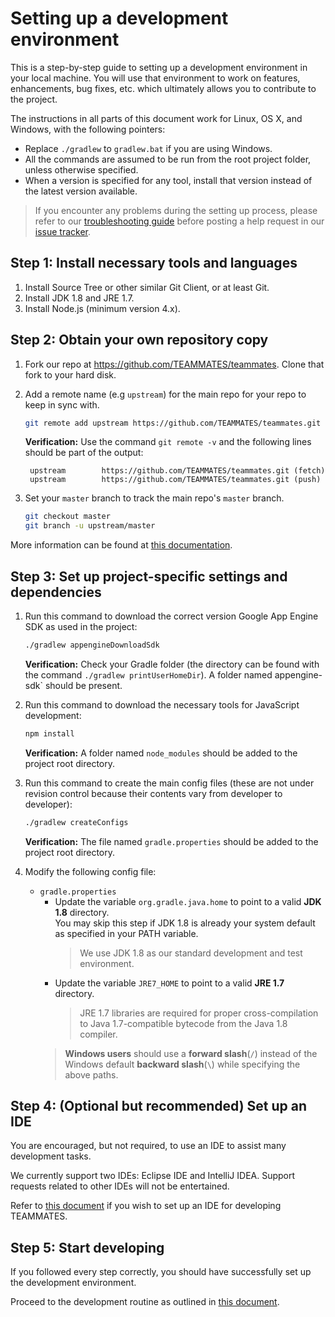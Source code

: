 # Setting up a development environment

This is a step-by-step guide to setting up a development environment in your local machine.
You will use that environment to work on features, enhancements, bug fixes, etc. which ultimately allows you to contribute to the project.

The instructions in all parts of this document work for Linux, OS X, and Windows, with the following pointers:
- Replace `./gradlew` to `gradlew.bat` if you are using Windows.
- All the commands are assumed to be run from the root project folder, unless otherwise specified.
- When a version is specified for any tool, install that version instead of the latest version available.

> If you encounter any problems during the setting up process, please refer to our [troubleshooting guide](troubleshooting-guide.md) before posting a help request in our [issue tracker](https://github.com/TEAMMATES/teammates/issues).

## Step 1: Install necessary tools and languages

1. Install Source Tree or other similar Git Client, or at least Git.
1. Install JDK 1.8 and JRE 1.7.
1. Install Node.js (minimum version 4.x).

## Step 2: Obtain your own repository copy

1. Fork our repo at https://github.com/TEAMMATES/teammates. Clone that fork to your hard disk.

1. Add a remote name (e.g `upstream`) for the main repo for your repo to keep in sync with.
   ```sh
   git remote add upstream https://github.com/TEAMMATES/teammates.git
   ```
   **Verification:** Use the command `git remote -v` and the following lines should be part of the output:
   ```
    upstream        https://github.com/TEAMMATES/teammates.git (fetch)
    upstream        https://github.com/TEAMMATES/teammates.git (push)
    ```

1. Set your `master` branch to track the main repo's `master` branch.
   ```sh
   git checkout master
   git branch -u upstream/master
   ```

More information can be found at [this documentation](https://help.github.com/articles/fork-a-repo/).

## Step 3: Set up project-specific settings and dependencies

1. Run this command to download the correct version Google App Engine SDK as used in the project:
   ```sh
   ./gradlew appengineDownloadSdk
   ```
   **Verification:** Check your Gradle folder (the directory can be found with the command `./gradlew printUserHomeDir`). A folder named appengine-sdk` should be present.

1. Run this command to download the necessary tools for JavaScript development:
   ```sh
   npm install
   ```
   **Verification:** A folder named `node_modules` should be added to the project root directory.

1. Run this command to create the main config files (these are not under revision control because their contents vary from developer to developer):
   ```sh
   ./gradlew createConfigs
   ```
   **Verification:** The file named `gradle.properties` should be added to the project root directory.

1. Modify the following config file:
   * `gradle.properties`
      * Update the variable `org.gradle.java.home` to point to a valid **JDK 1.8** directory.<br>
        You may skip this step if JDK 1.8 is already your system default as specified in your PATH variable.
        > We use JDK 1.8 as our standard development and test environment.
      * Update the variable `JRE7_HOME` to point to a valid **JRE 1.7** directory.<br>
        > JRE 1.7 libraries are required for proper cross-compilation to Java 1.7-compatible bytecode from the Java 1.8 compiler.
      > **Windows users** should use a **forward slash**(`/`) instead of the Windows default **backward slash**(`\`) while specifying the above paths.

## Step 4: (Optional but recommended) Set up an IDE

You are encouraged, but not required, to use an IDE to assist many development tasks.

We currently support two IDEs: Eclipse IDE and IntelliJ IDEA.
Support requests related to other IDEs will not be entertained.

Refer to [this document](ide-usage.md) if you wish to set up an IDE for developing TEAMMATES.

## Step 5: Start developing

If you followed every step correctly, you should have successfully set up the development environment.

Proceed to the development routine as outlined in [this document](development.md).

